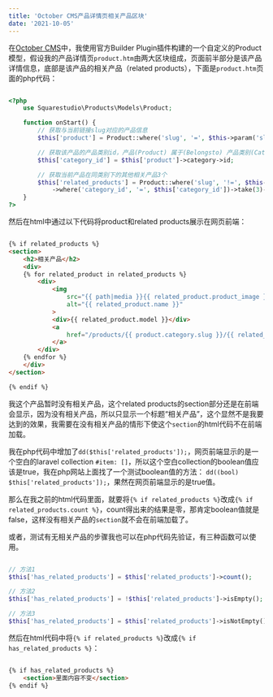 ```yaml
---
title: 'October CMS产品详情页相关产品区块'
date: '2021-10-05'
---
```


在[October CMS](https://octobercms.com/)中，我使用官方Builder Plugin插件构建的一个自定义的Product模型，假设我的产品详情页`product.htm`由两大区块组成，页面前半部分是该产品详情信息，底部是该产品的相关产品（related products），下面是`product.htm`页面的php代码：
```PHP

<?php
    use Squarestudio\Products\Models\Product;

    function onStart() {
        // 获取与当前链接slug对应的产品信息
        $this['product'] = Product::where('slug', '=', $this->param('slug'))->first();

        // 获取该产品的产品类别id，产品(Product) 属于(Belongsto) 产品类别(Category)
        $this['category_id'] = $this['product']->category->id;

        // 获取当前产品在同类别下的其他相关产品3个
        $this['related_products'] = Product::where('slug', '!=', $this->param('slug'))
            ->where('category_id', '=', $this['category_id'])->take(3)->get();
    }
?>

```

然后在html中通过以下代码将product和related products展示在网页前端：
```html

{% if related_products %}
<section>
    <h2>相关产品</h2>
    <div>
    {% for related_product in related_products %}
        <div>
            <img 
                src="{{ path|media }}{{ related_product.product_image }}"
                alt="{{ related_product.name }}"
            >
            <div>{{ related_product.model }}</div>
            <a 
                href="/products/{{ product.category.slug }}/{{ related_product.slug }}">
            </a>
        </div>
    {% endfor %}
    </div>
</section>

{% endif %}

```

我这个产品暂时没有相关产品，这个related products的section部分还是在前端会显示，因为没有相关产品，所以只显示一个标题“相关产品”，这个显然不是我要达到的效果，我需要在没有相关产品的情形下使这个`section`的html代码不在前端加载。

我在php代码中增加了`dd($this['related_products']);`，网页前端显示的是一个空白的laravel collection `#item: []`，所以这个空白collection的boolean值应该是true，我在php网站上面找了一个测试boolean值的方法：
`dd((bool) $this['related_products']);`，果然在网页前端显示的是true值。

那么在我之前的html代码里面，就要将`{% if related_products %}`改成`{% if related_products.count %}`，count得出来的结果是零，那肯定boolean值就是false，这样没有相关产品的`section`就不会在前端加载了。

或者，测试有无相关产品的步骤我也可以在php代码先验证，有三种函数可以使用。

```php

// 方法1
$this['has_related_products'] = $this['related_products']->count();

// 方法2
$this['has_related_products'] = !$this['related_products']->isEmpty();

// 方法3
$this['has_related_products'] = $this['related_products']->isNotEmpty();

```

然后在html代码中将`{% if related_products %}`改成`{% if has_related_products %}`：
```html

{% if has_related_products %}
    <section>里面内容不变</section>
{% endif %}

```